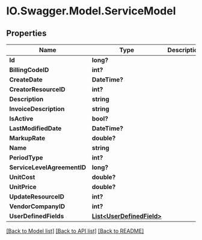 # IO.Swagger.Model.ServiceModel
## Properties

Name | Type | Description | Notes
------------ | ------------- | ------------- | -------------
**Id** | **long?** |  | [optional] 
**BillingCodeID** | **int?** |  | [optional] 
**CreateDate** | **DateTime?** |  | [optional] 
**CreatorResourceID** | **int?** |  | [optional] 
**Description** | **string** |  | [optional] 
**InvoiceDescription** | **string** |  | [optional] 
**IsActive** | **bool?** |  | [optional] 
**LastModifiedDate** | **DateTime?** |  | [optional] 
**MarkupRate** | **double?** |  | [optional] 
**Name** | **string** |  | [optional] 
**PeriodType** | **int?** |  | [optional] 
**ServiceLevelAgreementID** | **long?** |  | [optional] 
**UnitCost** | **double?** |  | [optional] 
**UnitPrice** | **double?** |  | [optional] 
**UpdateResourceID** | **int?** |  | [optional] 
**VendorCompanyID** | **int?** |  | [optional] 
**UserDefinedFields** | [**List&lt;UserDefinedField&gt;**](UserDefinedField.md) |  | [optional] 

[[Back to Model list]](../README.md#documentation-for-models) [[Back to API list]](../README.md#documentation-for-api-endpoints) [[Back to README]](../README.md)

